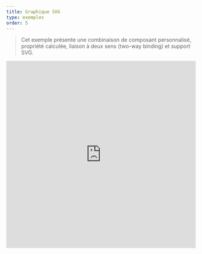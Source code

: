 ```yaml
---
title: Graphique SVG
type: exemples
order: 5
---
```


> Cet exemple présente une combinaison de composant personnalisé, propriété calculée, liaison à deux sens (two-way binding) et support SVG.

<iframe width="100%" height="500" src="https://jsfiddle.net/yyx990803/tfpcsxgf/embedded/result,html,js,css" allowfullscreen="allowfullscreen" frameborder="0"></iframe>
